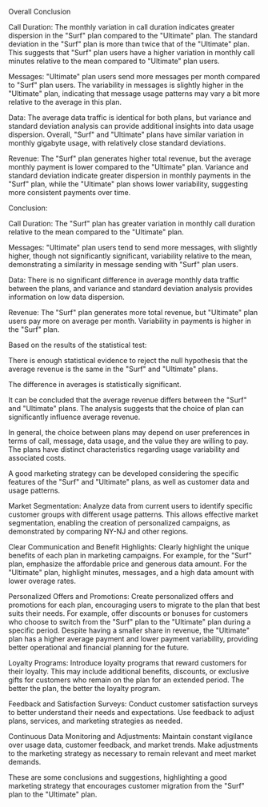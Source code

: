 
Overall Conclusion

Call Duration:
The monthly variation in call duration indicates greater dispersion in the "Surf" plan compared to the "Ultimate" plan. The standard deviation in the "Surf" plan is more than twice that of the "Ultimate" plan. This suggests that "Surf" plan users have a higher variation in monthly call minutes relative to the mean compared to "Ultimate" plan users.

Messages:
"Ultimate" plan users send more messages per month compared to "Surf" plan users. The variability in messages is slightly higher in the "Ultimate" plan, indicating that message usage patterns may vary a bit more relative to the average in this plan.

Data:
The average data traffic is identical for both plans, but variance and standard deviation analysis can provide additional insights into data usage dispersion. Overall, "Surf" and "Ultimate" plans have similar variation in monthly gigabyte usage, with relatively close standard deviations.

Revenue:
The "Surf" plan generates higher total revenue, but the average monthly payment is lower compared to the "Ultimate" plan. Variance and standard deviation indicate greater dispersion in monthly payments in the "Surf" plan, while the "Ultimate" plan shows lower variability, suggesting more consistent payments over time.

Conclusion:

Call Duration:
The "Surf" plan has greater variation in monthly call duration relative to the mean compared to the "Ultimate" plan.

Messages:
"Ultimate" plan users tend to send more messages, with slightly higher, though not significantly significant, variability relative to the mean, demonstrating a similarity in message sending with "Surf" plan users.

Data:
There is no significant difference in average monthly data traffic between the plans, and variance and standard deviation analysis provides information on low data dispersion.

Revenue:
The "Surf" plan generates more total revenue, but "Ultimate" plan users pay more on average per month. Variability in payments is higher in the "Surf" plan.

Based on the results of the statistical test:

There is enough statistical evidence to reject the null hypothesis that the average revenue is the same in the "Surf" and "Ultimate" plans.

The difference in averages is statistically significant.

It can be concluded that the average revenue differs between the "Surf" and "Ultimate" plans. The analysis suggests that the choice of plan can significantly influence average revenue.

In general, the choice between plans may depend on user preferences in terms of call, message, data usage, and the value they are willing to pay. The plans have distinct characteristics regarding usage variability and associated costs.

A good marketing strategy can be developed considering the specific features of the "Surf" and "Ultimate" plans, as well as customer data and usage patterns.

Market Segmentation:
Analyze data from current users to identify specific customer groups with different usage patterns. This allows effective market segmentation, enabling the creation of personalized campaigns, as demonstrated by comparing NY-NJ and other regions.

Clear Communication and Benefit Highlights:
Clearly highlight the unique benefits of each plan in marketing campaigns. For example, for the "Surf" plan, emphasize the affordable price and generous data amount. For the "Ultimate" plan, highlight minutes, messages, and a high data amount with lower overage rates.

Personalized Offers and Promotions:
Create personalized offers and promotions for each plan, encouraging users to migrate to the plan that best suits their needs. For example, offer discounts or bonuses for customers who choose to switch from the "Surf" plan to the "Ultimate" plan during a specific period. Despite having a smaller share in revenue, the "Ultimate" plan has a higher average payment and lower payment variability, providing better operational and financial planning for the future.

Loyalty Programs:
Introduce loyalty programs that reward customers for their loyalty. This may include additional benefits, discounts, or exclusive gifts for customers who remain on the plan for an extended period. The better the plan, the better the loyalty program.

Feedback and Satisfaction Surveys:
Conduct customer satisfaction surveys to better understand their needs and expectations. Use feedback to adjust plans, services, and marketing strategies as needed.

Continuous Data Monitoring and Adjustments:
Maintain constant vigilance over usage data, customer feedback, and market trends. Make adjustments to the marketing strategy as necessary to remain relevant and meet market demands.

These are some conclusions and suggestions, highlighting a good marketing strategy that encourages customer migration from the "Surf" plan to the "Ultimate" plan.